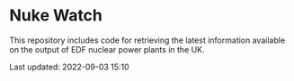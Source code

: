 # Nuke Watch

This repository includes code for retrieving the latest information available on the output of EDF nuclear power plants in the UK.

Last updated: 2022-09-03 15:10